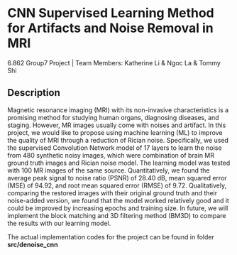 # CNN Supervised Learning Method for Artifacts and Noise Removal in MRI
6.862 Group7 Project | Team Members: Katherine Li & Ngoc La & Tommy Shi
## Description
Magnetic resonance imaging (MRI) with its non-invasive characteristics is a promising method for studying human organs, diagnosing diseases, and staging. However, MR images usually come with noises and artifact. In this project, we would like to propose using machine learning (ML) to improve the quality of MRI through a reduction of Rician noise. Specifically, we used the supervised Convolution Network model of 17 layers to learn the noise from 480 synthetic noisy images, which were combination of brain MR ground truth images and Rician noise model. The learning model was tested with 100 MR images of the same source. Quantitatively, we found the average peak signal to noise ratio (PSNR) of 28.40 dB, mean squared error (MSE) of 94.92, and root mean squared error (RMSE) of 9.72. Qualitatively, comparing the restored images with their original ground truth and their noise-added version, we found that the model worked relatively good and it could be improved by increasing epochs and training size. In future, we will implement the block matching and 3D filtering method (BM3D) to compare the results with our learning model.

The actual implementation codes for the project can be found in folder **src/denoise_cnn**

